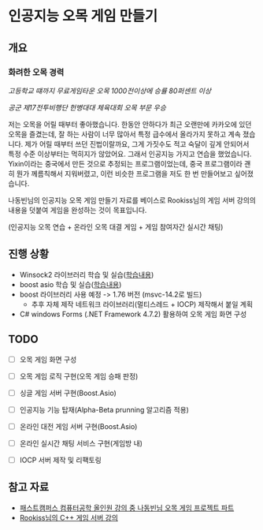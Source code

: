 # 인공지능 오목 게임 만들기

## 개요

### 화려한 오목 경력

*고등학교 떄까지 무료게임타운 오목 1000전이상에 승률 80퍼센트 이상*

*공군 제17전투비행단 헌병대대 체육대회 오목 부문 우승*



저는 오목을 어릴 때부터 좋아했습니다. 한동안 안하다가 최근 오랜만에 카카오에 있던 오목을 즐겼는데, 잘 하는 사람이 너무 많아서 특정 급수에서 올라가지 못하고 계속 졌습니다. 제가 어릴 때부터 쓰던 진법이랄까요, 그게 가짓수도 적고 숙달이 깊게 안되어서 특정 수준 이상부터는 먹히지가 않았어요. 그래서 인공지능 가지고 연습을 했었습니다. Yixin이라는 중국에서 만든 것으로 추정되는 프로그램이었는데, 중국 프로그램이라 괜히 뭔가 께름칙해서 지워버렸고, 이런 비슷한 프로그램을 저도 한 번 만들어보고 싶어졌습니다.



나동빈님의 인공지능 오목 게임 만들기 자료를 베이스로 Rookiss님의 게임 서버 강의의 내용을 덧붙여 게임을 완성하는 것이 목표입니다.

(인공지능 오목 연습 + 온라인 오목 대결 게임 + 게임 참여자간 실시간 채팅)



## 진행 상황

- Winsock2 라이브러리 학습 및 실습([학습내용](./study/winsock2.md)) 
- boost asio 학습 및 실습([학습내용](./study/boostAsio.md))
- boost 라이브러리 사용 예정 -> 1.76 버전 (msvc-14.2로 빌드)
  - 추후 자체 제작 네트워크 라이브러리(멀티스레드 + IOCP) 제작해서 붙일 계획
- C# windows Forms (.NET Framework 4.7.2)  활용하여 오목 게임 화면 구성



## TODO

- [ ] 오목 게임 화면 구성
- [ ] 오목 게임 로직 구현(오목 게임 승패 판정)
- [ ] 싱글 게임 서버 구현(Boost.Asio)
- [ ] 인공지능 기능 탑재(Alpha-Beta prunning 알고리즘 적용)
- [ ] 온라인 대전 게임 서버 구현(Boost.Asio)
- [ ] 온라인 실시간 채팅 서비스 구현(게임방 내)
- [ ] IOCP 서버 제작 및 리팩토링



## 참고 자료

- [패스트캠퍼스 컴퓨터공학 올인원 강의 중 나동빈님 오목 게임 프로젝트 파트](https://fastcampus.co.kr/dev_online_cs)
- [Rookiss님의 C++ 게임 서버 강의](https://www.inflearn.com/course/%EC%96%B8%EB%A6%AC%EC%96%BC-3d-mmorpg-4/) 

